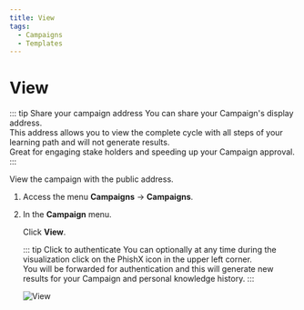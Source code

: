 ```yaml
---
title: View
tags:
  - Campaigns
  - Templates
---
```


# View

::: tip Share your campaign address
You can share your Campaign's display address.<br>
This address allows you to view the complete cycle with all steps of your learning path and will not generate results.<br>
Great for engaging stake holders and speeding up your Campaign approval.
:::

View the campaign with the public address.

1. Access the menu **Campaigns** -> **Campaigns**.

2. In the **Campaign** menu.

   Click **View**.

   ::: tip Click to authenticate
   You can optionally at any time during the visualization click on the PhishX icon in the upper left corner.<br>
   You will be forwarded for authentication and this will generate new results for your Campaign and personal knowledge history.
   :::

   ![View](https://cdn.phishx.io/phishx-docs/images/phishx_campaigns_campaigns_view_01.webp)

